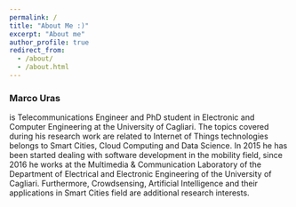 ```yaml
---
permalink: /
title: "About Me :)"
excerpt: "About me"
author_profile: true
redirect_from: 
  - /about/
  - /about.html
---
```

### Marco Uras

is Telecommunications Engineer and PhD student in Electronic and Computer Engineering at the University of
 Cagliari. The topics covered during his research work are related to Internet of Things technologies belongs to 
 Smart Cities, Cloud Computing and Data Science. In 2015 he has been started dealing with software development 
 in the mobility field, since 2016 he works at the Multimedia & Communication Laboratory of the Department of 
 Electrical and Electronic Engineering of the University of Cagliari. Furthermore, Crowdsensing, Artificial Intelligence
  and their applications in Smart Cities field are additional research interests.